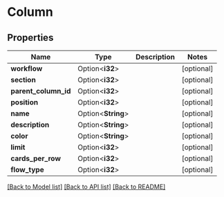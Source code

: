 # Column

## Properties

Name | Type | Description | Notes
------------ | ------------- | ------------- | -------------
**workflow** | Option<**i32**> |  | [optional]
**section** | Option<**i32**> |  | [optional]
**parent_column_id** | Option<**i32**> |  | [optional]
**position** | Option<**i32**> |  | [optional]
**name** | Option<**String**> |  | [optional]
**description** | Option<**String**> |  | [optional]
**color** | Option<**String**> |  | [optional]
**limit** | Option<**i32**> |  | [optional]
**cards_per_row** | Option<**i32**> |  | [optional]
**flow_type** | Option<**i32**> |  | [optional]

[[Back to Model list]](../README.md#documentation-for-models) [[Back to API list]](../README.md#documentation-for-api-endpoints) [[Back to README]](../README.md)


